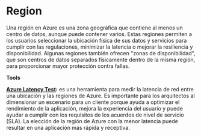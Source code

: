 # Region

Una región en Azure es una zona geográfica que contiene al menos un centro de datos, aunque puede contener varios. Estas regiones permiten a los usuarios seleccionar la ubicación física de sus datos y servicios para cumplir con las regulaciones, minimizar la latencia o mejorar la resiliencia y disponibilidad. Algunas regiones también ofrecen "zonas de disponibilidad", que son centros de datos separados físicamente dentro de la misma región, para proporcionar mayor protección contra fallas.

**Tools**

**[Azure Latency Test]("https://www.azurespeed.com/Azure/Latency"):** es una herramienta para medir la latencia de red entre una ubicación y las regiones de Azure. Es importante para los arquitectos al dimensionar un escenario para un cliente porque ayuda a optimizar el rendimiento de la aplicación, mejora la experiencia del usuario y puede ayudar a cumplir con los requisitos de los acuerdos de nivel de servicio (SLA). La elección de la región de Azure con la menor latencia puede resultar en una aplicación más rápida y receptiva.